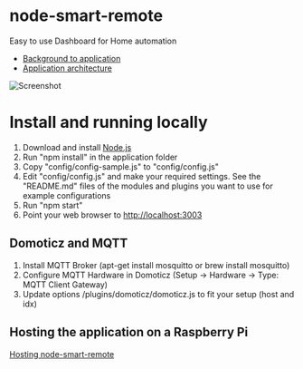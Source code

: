 # node-smart-remote

Easy to use Dashboard for Home automation

* [Background to application](https://gitlab.com/emilohman/node-smart-remote/wikis/background)
* [Application architecture](https://gitlab.com/emilohman/node-smart-remote/wikis/arkitektur)


![Screenshot](/uploads/6393dba9bc6b6b5734e5ef5fbc2433b0/Screenshot.png)


# Install and running locally

1. Download and install [Node.js](https://nodejs.org)
2. Run "npm install" in the application folder
3. Copy "config/config-sample.js" to "config/config.js"
4. Edit "config/config.js" and make your required settings. See the "README.md" files of the modules and plugins you want to use for example configurations
5. Run "npm start"
6. Point your web browser to [http://localhost:3003](http://localhost:3003)

## Domoticz and MQTT

1. Install MQTT Broker (apt-get install mosquitto or brew install mosquitto) 
2. Configure MQTT Hardware in Domoticz (Setup -> Hardware -> Type: MQTT Client Gateway)
3. Update options /plugins/domoticz/domoticz.js to fit your setup (host and idx)

## Hosting the application on a Raspberry Pi

[Hosting node-smart-remote](hosting/README.md)
